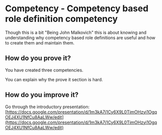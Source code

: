 # Competency - Competency based role definition competency

Though this is a bit "Being John Malkovich" this is about knowing and understanding why competency based role definitions are useful and how to create them and maintain them.

## How do you prove it?

You have created three competencies.

You can explain why the prove it section is hard.

## How do you improve it?

Go through the introductory presentation: [https://docs.google.com/presentation/d/1m3kA7j1Cy6X9L0TimOHzyi1OgqOEJ4XU1NfCu8AaLWw/edit](https://docs.google.com/presentation/d/1m3kA7j1Cy6X9L0TimOHzyi1OgqOEJ4XU1NfCu8AaLWw/edit)

